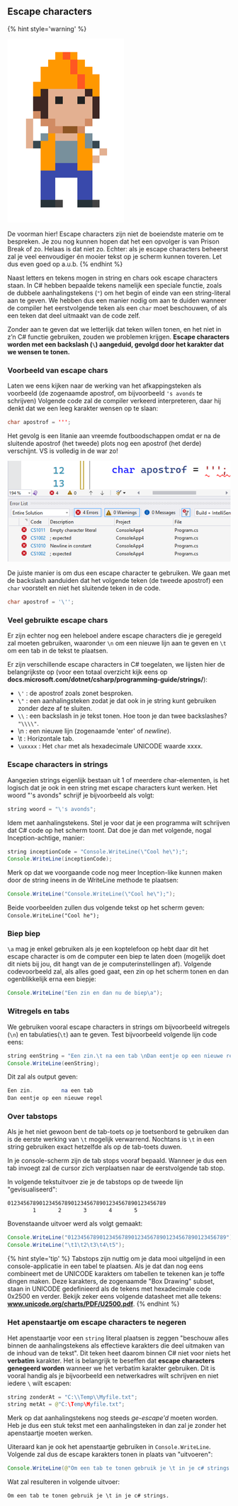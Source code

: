 ## Escape characters


{% hint style='warning' %}

![](../assets/attention.png)

De voorman hier! Escape characters zijn niet de boeiendste materie om te bespreken. Je zou nog kunnen hopen dat het een opvolger is van Prison Break of zo. Helaas is dat niet zo. Echter: als je escape characters beheerst zal je veel eenvoudiger én mooier tekst op je scherm kunnen toveren. Let dus even goed op a.u.b.
{% endhint %}


Naast letters en tekens mogen in string en chars ook escape characters staan. In C# hebben bepaalde tekens namelijk een speciale functie, zoals de dubbele aanhalingstekens (`"`) om het begin of einde van een string-literal aan te geven. We hebben dus een manier nodig om aan te duiden wanneer de compiler het eerstvolgende teken als een ``char`` moet beschouwen, of als een teken dat deel uitmaakt van de code zelf.

Zonder aan te geven dat we letterlijk dat teken willen tonen, en het niet in z’n C# functie gebruiken, zouden we problemen krijgen. **Escape characters worden met een backslash (`\`) aangeduid, gevolgd door het karakter dat we wensen te tonen.**

### Voorbeeld van escape chars

Laten we eens kijken naar de werking van het afkappingsteken als voorbeeld (de zogenaamde apostrof, om bijvoorbeeld ``'s avonds`` te schrijven)
Volgende code zal de compiler verkeerd interpreteren, daar hij denkt dat we een leeg karakter wensen op te slaan:


```java
char apostrof = ''';
```

Het gevolg is een litanie aan vreemde foutboodschappen omdat er na de sluitende apostrof (het tweede) plots nog een apostrof (het derde) verschijnt. VS is volledig in de war zo!


![Hulp! VS snapt er niets van!](../assets/1_csharpbasics/escape.png)

De juiste manier is om dus een escape character te gebruiken. We gaan met de backslash aanduiden dat het volgende teken (de tweede apostrof) een ``char`` voorstelt en niet het sluitende teken in de code.


```java
char apostrof = '\'';
```

### Veel gebruikte escape chars

Er zijn echter nog een heleboel andere escape characters die je geregeld zal moeten gebruiken, waaronder ``\n`` om een nieuwe lijn aan te geven en ``\t`` om een tab in de tekst te plaatsen.

Er zijn verschillende escape characters in C# toegelaten, we lijsten hier de belangrijkste op (voor een totaal overzicht kijk eens op **docs.microsoft.com/dotnet/csharp/programming-guide/strings/**):

* `\'` : de apostrof zoals zonet besproken.
* `\"` : een aanhalingsteken zodat je dat ook in je string kunt gebruiken zonder deze af te sluiten.
* `\\` : een backslash in je tekst tonen. Hoe toon je dan twee backslashes? ``"\\\\"``.
* \n : een nieuwe lijn (zogenaamde 'enter' of *newline*).
* \t : Horizontale tab.
* `\uxxxx` : Het ``char`` met als hexadecimale UNICODE waarde xxxx.


### Escape characters in strings

Aangezien strings eigenlijk bestaan uit 1 of meerdere char-elementen, is het logisch dat je ook in een string met escape characters kunt werken. Het woord "'s avonds" schrijf je bijvoorbeeld als volgt:


```java
string woord = "\'s avonds";
```

Idem met aanhalingstekens. Stel je voor dat je een programma wilt schrijven dat C# code op het scherm toont. Dat doe je dan met volgende, nogal Inception-achtige, manier:

```java
string inceptionCode = "Console.WriteLine(\"Cool he\");";
Console.WriteLine(inceptionCode);
```

Merk op dat we voorgaande code nog meer Inception-like kunnen maken door de string ineens in de WriteLine methode te plaatsen:


```java
Console.WriteLine("Console.WriteLine(\"Cool he\");");
```

Beide voorbeelden zullen dus volgende tekst op het scherm geven: ``Console.WriteLine("Cool he");``

### Biep biep

``\a`` mag je enkel gebruiken als je een koptelefoon op hebt daar dit het escape character is om de computer een biep te laten doen (mogelijk doet dit niets bij jou, dit hangt van de je computerinstellingen af). Volgende codevoorbeeld zal, als alles goed gaat, een zin op het scherm tonen en dan ogenblikkelijk erna een biepje:


```java
Console.WriteLine("Een zin en dan nu de biep\a");
```



### Witregels en tabs

We gebruiken vooral escape characters in strings om bijvoorbeeld witregels (`\n`) en tabulaties(`\t`) aan te geven. Test bijvoorbeeld volgende lijn code eens:

```java
string eenString = "Een zin.\t na een tab \nDan eentje op een nieuwe regel";
Console.WriteLine(eenString);
```

Dit zal als output geven:


```java
Een zin.         na een tab
Dan eentje op een nieuwe regel
```

### Over tabstops

Als je het niet gewoon bent de tab-toets op je toetsenbord te gebruiken dan is de eerste werking van ``\t`` mogelijk verwarrend. Nochtans is ``\t`` in een string gebruiken exact hetzelfde als op de tab-toets duwen. 

In je console-scherm zijn de tab stops vooraf bepaald. Wanneer je dus een tab invoegt zal de cursor zich verplaatsen naar de eerstvolgende tab stop. 

In volgende tekstuitvoer zie je de tabstops op de tweede lijn "gevisualiseerd":


```text
01234567890123456789012345678901234567890123456789
        1       2       3       4       5
```

Bovenstaande uitvoer werd als volgt gemaakt:

```java
Console.WriteLine("01234567890123456789012345678901234567890123456789");
Console.WriteLine("\t1\t2\t3\t4\t5");
```

{% hint style='tip' %}
Tabstops zijn nuttig om je data mooi uitgelijnd in een console-applicatie in een tabel te plaatsen. Als je dat dan nog eens combineert met de UNICODE karakters om tabellen te tekenen kan je toffe dingen maken. Deze karakters, de zogenaamde "Box Drawing" subset, staan in UNICODE gedefinieerd als de tekens met hexadecimale code 0x2500 en verder. Bekijk zeker eens volgende datasheet met alle tekens: **www.unicode.org/charts/PDF/U2500.pdf**.
{% endhint %}



### Het apenstaartje om escape characters te negeren

Het apenstaartje voor een ``string`` literal plaatsen is zeggen "beschouw alles binnen de aanhalingstekens als effectieve karakters die deel uitmaken van de inhoud van de tekst". Dit teken heet daarom binnen C# niet voor niets het **verbatim** karakter. Het is belangrijk te beseffen dat **escape characters genegeerd worden** wanneer we het verbatim karakter gebruiken. Dit is vooral handig als je bijvoorbeeld een netwerkadres wilt schrijven en niet iedere ``\`` wilt escapen:

```java
string zonderAt = "C:\\Temp\\Myfile.txt";
string metAt = @"C:\Temp\Myfile.txt";
```

Merk op dat aanhalingstekens nog steeds *ge-escape'd* moeten worden. Heb je dus een stuk tekst met een aanhalingsteken in dan zal je zonder het apenstaartje moeten werken.

Uiteraard kan je ook het apenstaartje gebruiken in ``Console.WriteLine``. Volgende zal dus de escape karakters tonen in plaats van "uitvoeren":


```java
Console.WriteLine(@"Om een tab te tonen gebruik je \t in je c# strings.");
```

Wat zal resulteren in volgende uitvoer:


```text
Om een tab te tonen gebruik je \t in je c# strings.
```



